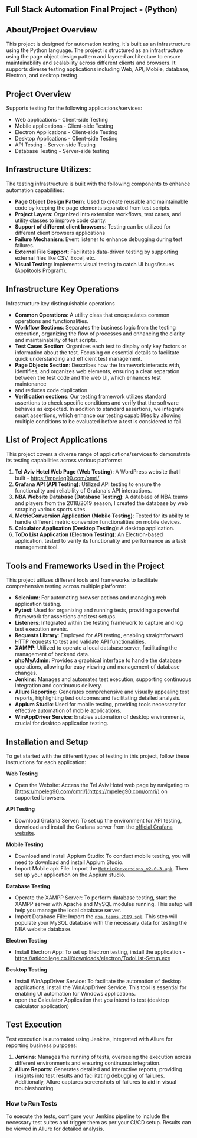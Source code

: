 

## Full Stack Automation Final Project - (Python)

## About/Project Overview
This project is designed for automation testing, it's built as an infrastructure using the Python language.
The project is structured as an infrastructure using the page object design pattern and layered architecture to ensure maintainability and scalability across different clients and browsers.
It supports diverse testing applications including Web, API, Mobile, database, Electron, and desktop testing.

## Project Overview
Supports testing for the following applications/services:
- Web applications - Client-side Testing
- Mobile applications - Client-side Testing
- Electron Applications - Client-side Testing
- Desktop Applications - Client-side Testing
- API Testing - Server-side Testing
- Database Testing - Server-side testing

## Infrastructure Utilizes:
The testing infrastructure is built with the following components to enhance automation capabilities:
- **Page Object Design Pattern**: Used to create reusable and maintainable code by keeping the page elements separated from test scripts.
- **Project Layers**: Organized into extension workflows, test cases, and utility classes to improve code clarity.
- **Support of different client browsers**: Testing can be utilized for different client browsers applications
- **Failure Mechanism**: Event listener to enhance debugging during test failures.
- **External File Support**: Facilitates data-driven testing by supporting external files like CSV, Excel, etc.
- **Visual Testing**: Implements visual testing to catch UI bugs/issues (Applitools Program).

## Infrastructure Key Operations
Infrastructure key distinguishable operations
- **Common Operations**: A utility class that encapsulates common operations and functionalities.
- **Workflow Sections**: Separates the business logic from the testing execution, organizing the flow of processes and enhancing the clarity and maintainability of test scripts.
- **Test Cases Section**: Organizes each test to display only key factors or information about the test. Focusing on essential details to facilitate quick understanding and efficient test management.
- **Page Objects Section**: Describes how the framework interacts with, identifies, and organizes web elements, ensuring a clear separation between the test code and the web UI, which enhances test maintenance
- and reduces code duplication.
- **Verification sections**: Our testing framework utilizes standard assertions to check specific conditions and verify that the software behaves as expected. In addition to standard assertions, we integrate smart assertions, which enhance our testing capabilities by allowing multiple conditions to be evaluated before a test is considered to fail. 

## List of Project Applications
This project covers a diverse range of applications/services to demonstrate its testing capabilities across various platforms:

1. **Tel Aviv Hotel Web Page (Web Testing)**: A WordPress website that I built - https://mpeleg90.com/omri/
2. **Grafana API (API Testing)**: Utilized API testing to ensure the functionality and reliability of Grafana's API interactions.
3. **NBA Website Database (Database Testing)**: A database of NBA teams and players from the 2018/2019 season, I created the database by web scraping various sports sites.
4. **MetricConversion Application (Mobile Testing)**: Tested for its ability to handle different metric conversion functionalities on mobile devices.
5. **Calculator Application (Desktop Testing)**: A desktop application.
6. **ToDo List Application (Electron Testing)**: An Electron-based application, tested to verify its functionality and performance as a task management tool.

## Tools and Frameworks Used in the Project
This project utilizes different tools and frameworks to facilitate comprehensive testing across multiple platforms:

- **Selenium**: For automating browser actions and managing web application testing.
- **Pytest**: Used for organizing and running tests, providing a powerful framework for assertions and test setups.
- **Listeners**: Integrated within the testing framework to capture and log test execution events.
- **Requests Library**: Employed for API testing, enabling straightforward HTTP requests to test and validate API functionalities.
- **XAMPP**: Utilized to operate a local database server, facilitating the management of backend data.
- **phpMyAdmin**: Provides a graphical interface to handle the database operations, allowing for easy viewing and management of database changes.
- **Jenkins**: Manages and automates test execution, supporting continuous integration and continuous delivery.
- **Allure Reporting**: Generates comprehensive and visually appealing test reports, highlighting test outcomes and facilitating detailed analysis.
- **Appium Studio**: Used for mobile testing, providing tools necessary for effective automation of mobile applications.
- **WinAppDriver Service**: Enables automation of desktop environments, crucial for desktop application testing.

## Installation and Setup

To get started with the different types of testing in this project, follow these instructions for each application:

**Web Testing**
- Open the Website: Access the Tel Aviv Hotel web page by navigating to [https://mpeleg90.com/omri/](https://mpeleg90.com/omri/) on supported browsers.

**API Testing**
- Download Grafana Server: To set up the environment for API testing, download and install the Grafana server from the [official Grafana website](https://grafana.com/grafana/download).

**Mobile Testing**
- Download and Install Appium Studio: To conduct mobile testing, you will need to download and install Appium Studio.
- Import Mobile apk File: Import the [`MetricConversions_v2.0.3.apk`](./utilities). Then set up your application on the Appium studio.

**Database Testing**
- Operate the XAMPP Server: To perform database testing, start the XAMPP server with Apache and MySQL modules running. This setup will help you manage the local database server.
- Import Database File: Import the [`nba_teams_2019.sql`](./utilities). This step will populate your MySQL database with the necessary data for testing the NBA website database.

**Electron Testing**
- Install Electron App: To set up Electron testing, install the application - https://atidcollege.co.il/downloads/electron/TodoList-Setup.exe

**Desktop Testing**
- Install WinAppDriver Service: To facilitate the automation of desktop applications, install the WinAppDriver Service. This tool is essential for enabling UI automation for Windows applications.
- open the Calculator Application that you intend to test (desktop calculator application)
  
## Test Execution
Test execution is automated using Jenkins, integrated with Allure for reporting business purposes:
1. **Jenkins**: Manages the running of tests, overseeing the execution across different environments and ensuring continuous integration.
2. **Allure Reports**: Generates detailed and interactive reports, providing insights into test results and facilitating debugging of failures.
 Additionally, Allure captures screenshots of failures to aid in visual troubleshooting.


### How to Run Tests
To execute the tests, configure your Jenkins pipeline to include the necessary test suites and trigger them as per your CI/CD setup. Results can be viewed in Allure for detailed analysis.
